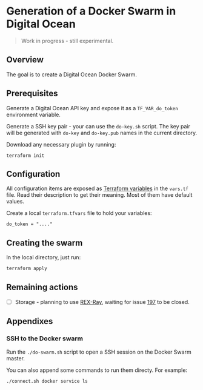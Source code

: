 # Generation of a Docker Swarm in Digital Ocean

> Work in progress - still experimental.

## Overview

The goal is to create a Digital Ocean Docker Swarm.

## Prerequisites

Generate a Digital Ocean API key and expose it as a `TF_VAR_do_token` environment variable.

Generate a SSH key pair - your can use the `do-key.sh` script. The key pair will be generated with `do-key` and
`do-key.pub` names in the current directory.

Download any necessary plugin by running:

```
terraform init
```

## Configuration

All configuration items are exposed as [Terraform variables](https://www.terraform.io/docs/configuration/variables.html)
in the `vars.tf` file. Read their description to get their meaning. Most of them have default values.

Create a local `terraform.tfvars` file to hold your variables:

```
do_token = "...."
```

## Creating the swarm

In the local directory, just run:

```bash
terraform apply
```

## Remaining actions

- [ ] Storage - planning to use [REX-Ray](https://github.com/codedellemc/rexray),
waiting for issue [197](https://github.com/codedellemc/libstorage/issues/197)
to be closed.

## Appendixes

### SSH to the Docker swarm

Run the `./do-swarm.sh` script to open a SSH session on the Docker Swarm master.

You can also append some commands to run them directy. For example:

```bash
./connect.sh docker service ls
```
